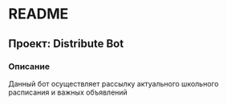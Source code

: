 # README

## Проект: Distribute Bot

### Описание

Данный бот осуществляет рассылку актуального школьного расписания и важных объявлений

